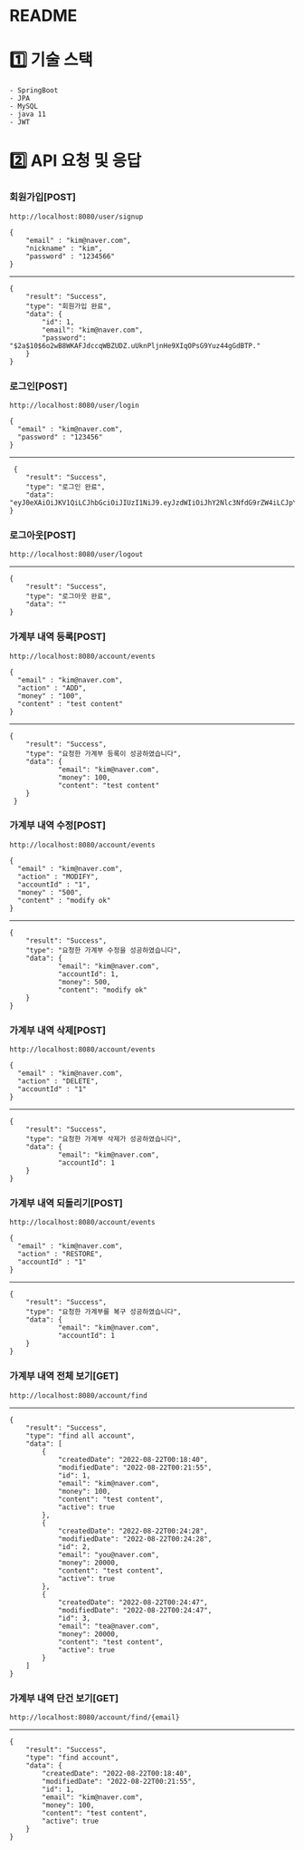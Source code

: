 # README

# 1️⃣ 기술 스택
    - SpringBoot
    - JPA
    - MySQL
    - java 11
    - JWT

# 2️⃣ API 요청 및 응답
### 회원가입[POST]
    http://localhost:8080/user/signup
    
    {
        "email" : "kim@naver.com",
        "nickname" : "kim",
        "password" : "1234566"
    }

---
    
    {
    	"result": "Success",
    	"type": "회원가입 완료",
    	"data": {
        	"id": 1,
        	"email": "kim@naver.com",
        	"password": "$2a$10$6o2wB8WKAFJdccqWBZUDZ.uUknPljnHe9XIqOPsG9Yuz44gGdBTP."
    	}
    }
### 로그인[POST]
    http://localhost:8080/user/login
    
    {
      "email" : "kim@naver.com",
      "password" : "123456"
    }
    
---
    
     {
    	"result": "Success",
    	"type": "로그인 완료",
    	"data": "eyJ0eXAiOiJKV1QiLCJhbGciOiJIUzI1NiJ9.eyJzdWIiOiJhY2Nlc3NfdG9rZW4iLCJpYXQiOjE2NjEwOTM0MjgsImV4cCI6MTY2MTA5MzUxNSwiZW1haWwiOiJiIn0.Mim4DlhnC8MkHGfpWrmW3vMx7eqGz6jN8emDNTb3AEs"
    }

### 로그아웃[POST]
    http://localhost:8080/user/logout

---

    {
    	"result": "Success",
    	"type": "로그아웃 완료",
    	"data": ""
    }
    
### 가계부 내역 등록[POST]
    http://localhost:8080/account/events

    {
      "email" : "kim@naver.com",
      "action" : "ADD",
      "money" : "100",
      "content" : "test content"
    }
    
---
    
    {
    	"result": "Success",
    	"type": "요청한 가계부 등록이 성공하였습니다",
    	"data": {
        		"email": "kim@naver.com",
        		"money": 100,
        		"content": "test content"
    	}
     }

### 가계부 내역 수정[POST]
    http://localhost:8080/account/events

    {
      "email" : "kim@naver.com",
      "action" : "MODIFY",
      "accountId" : "1",
      "money" : "500",
      "content" : "modify ok"
    }
    
---

	{
    	"result": "Success",
    	"type": "요청한 가계부 수정을 성공하였습니다",
    	"data": {
        		"email": "kim@naver.com",
        		"accountId": 1,
        		"money": 500,
        		"content": "modify ok"
    	}
	}

### 가계부 내역 삭제[POST]
    http://localhost:8080/account/events
    
    {
      "email" : "kim@naver.com",
      "action" : "DELETE",
      "accountId" : "1"
    }

---
	{
    	"result": "Success",
    	"type": "요청한 가계부 삭제가 성공하였습니다",
    	"data": {
	        	"email": "kim@naver.com",
        		"accountId": 1
    	}
	}
	
### 가계부 내역 되돌리기[POST]
    http://localhost:8080/account/events

    {
      "email" : "kim@naver.com",
      "action" : "RESTORE",
      "accountId" : "1"
    }
    
---
    
    {
    	"result": "Success",
    	"type": "요청한 가계부를 복구 성공하였습니다",
    	"data": {
        		"email": "kim@naver.com",
        		"accountId": 1
    	}
    }
    
### 가계부 내역 전체 보기[GET]
    http://localhost:8080/account/find
    
---
	
	{
	    "result": "Success",
	    "type": "find all account",
	    "data": [
	        {
	            "createdDate": "2022-08-22T00:18:40",
	            "modifiedDate": "2022-08-22T00:21:55",
	            "id": 1,
	            "email": "kim@naver.com",
	            "money": 100,
	            "content": "test content",
	            "active": true
	        },
	        {
	            "createdDate": "2022-08-22T00:24:28",
	            "modifiedDate": "2022-08-22T00:24:28",
	            "id": 2,
	            "email": "you@naver.com",
	            "money": 20000,
	            "content": "test content",
	            "active": true
	        },
	        {
	            "createdDate": "2022-08-22T00:24:47",
	            "modifiedDate": "2022-08-22T00:24:47",
	            "id": 3,
	            "email": "tea@naver.com",
	            "money": 20000,
	            "content": "test content",
	            "active": true
	        }
	    ]
	}

### 가계부 내역 단건 보기[GET]
    http://localhost:8080/account/find/{email}
    
---
	{
	    "result": "Success",
	    "type": "find account",
	    "data": {
	        "createdDate": "2022-08-22T00:18:40",
	        "modifiedDate": "2022-08-22T00:21:55",
	        "id": 1,
	        "email": "kim@naver.com",
	        "money": 100,
	        "content": "test content",
	        "active": true
	    }
	}



